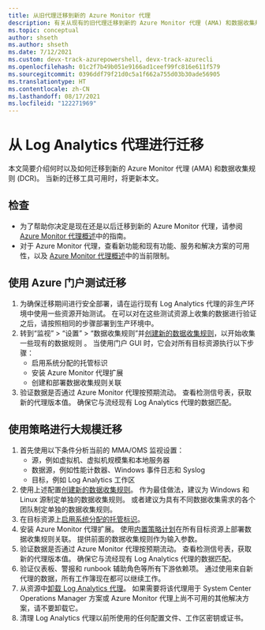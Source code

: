 ```yaml
---
title: 从旧代理迁移到新的 Azure Monitor 代理
description: 有关从现有的旧代理迁移到新的 Azure Monitor 代理 (AMA) 和数据收集规则 (DCR) 的指南。
ms.topic: conceptual
author: shseth
ms.author: shseth
ms.date: 7/12/2021
ms.custom: devx-track-azurepowershell, devx-track-azurecli
ms.openlocfilehash: 01c2f7b49b051e9166ad1ceef99fc816e611f579
ms.sourcegitcommit: 0396ddf79f21d0c5a1f662a755d03b30ade56905
ms.translationtype: HT
ms.contentlocale: zh-CN
ms.lasthandoff: 08/17/2021
ms.locfileid: "122271969"
---
```

# <a name="migrate-from-log-analytics-agents"></a>从 Log Analytics 代理进行迁移
本文简要介绍何时以及如何迁移到新的 Azure Monitor 代理 (AMA) 和数据收集规则 (DCR)。 当新的迁移工具可用时，将更新本文。


## <a name="review"></a>检查
- 为了帮助你决定是现在还是以后迁移到新的 Azure Monitor 代理，请参阅 [Azure Monitor 代理概述](./azure-monitor-agent-overview.md#should-i-switch-to-the-azure-monitor-agent)中的指南。
- 对于 Azure Monitor 代理，查看新功能和现有功能、服务和解决方案的可用性，以及 [Azure Monitor 代理概述](./agents-overview.md#azure-monitor-agent)中的当前限制。


## <a name="test-migration-by-using-the-azure-portal"></a>使用 Azure 门户测试迁移
1. 为确保迁移期间进行安全部署，请在运行现有 Log Analytics 代理的非生产环境中使用一些资源开始测试。 在可以对在这些测试资源上收集的数据进行验证之后，请按照相同的步骤部署到生产环境中。
1. 转到“监视” > “设置” > “数据收集规则”并[创建新的数据收集规则](./data-collection-rule-azure-monitor-agent.md#create-rule-and-association-in-azure-portal)，以开始收集一些现有的数据规则  。 当使用门户 GUI 时，它会对所有目标资源执行以下步骤：
    - 启用系统分配的托管标识
    - 安装 Azure Monitor 代理扩展
    - 创建和部署数据收集规则关联
1. 验证数据是否通过 Azure Monitor 代理按预期流动。 查看检测信号表，获取新的代理版本值。 确保它与流经现有 Log Analytics 代理的数据匹配。


## <a name="at-scale-migration-by-using-policies"></a>使用策略进行大规模迁移
1. 首先使用以下条件分析当前的 MMA/OMS 监视设置：
    - 源，例如虚拟机、虚拟机规模集和本地服务器
    - 数据源，例如性能计数器、Windows 事件日志和 Syslog
    - 目标，例如 Log Analytics 工作区
1. 使用上述配置[创建新的数据收集规则](/rest/api/monitor/datacollectionrules/create#examples)。 作为最佳做法，建议为 Windows 和 Linux 源制定单独的数据收集规则。 或者建议为具有不同数据收集需求的各个团队制定单独的数据收集规则。
1. 在目标资源上[启用系统分配的托管标识](../../active-directory/managed-identities-azure-resources/qs-configure-template-windows-vm.md#system-assigned-managed-identity)。
1. 安装 Azure Monitor 代理扩展。 使用[内置策略计划](../deploy-scale.md#built-in-policy-initiatives)在所有目标资源上部署数据收集规则关联。 提供前面的数据收集规则作为输入参数。 
1. 验证数据是否通过 Azure Monitor 代理按预期流动。 查看检测信号表，获取新的代理版本值。 确保它与流经现有 Log Analytics 代理的数据匹配。
1. 验证仪表板、警报和 runbook 辅助角色等所有下游依赖项。 通过使用来自新代理的数据，所有工作簿现在都可以继续工作。
1. 从资源中[卸载 Log Analytics 代理](./agent-manage.md#uninstall-agent)。 如果需要将该代理用于 System Center Operations Manager 方案或 Azure Monitor 代理上尚不可用的其他解决方案，请不要卸载它。
1. 清理 Log Analytics 代理以前所使用的任何配置文件、工作区密钥或证书。


